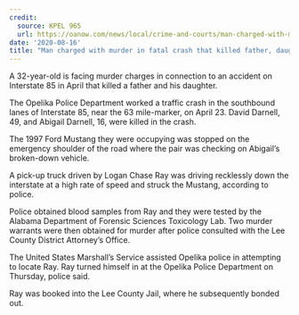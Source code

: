 ```yaml
---
credit:
  source: KPEL 965
  url: https://oanow.com/news/local/crime-and-courts/man-charged-with-murder-in-fatal-crash-that-killed-father-daughter/article_9f718fec-de4d-11ea-b83a-1b161ea39acf.html
date: '2020-08-16'
title: "Man charged with murder in fatal crash that killed father, daughter"
---
```

A 32-year-old is facing murder charges in connection to an accident on Interstate 85 in April that killed a father and his daughter.

The Opelika Police Department worked a traffic crash in the southbound lanes of Interstate 85, near the 63 mile-marker, on April 23. David Darnell, 49, and Abigail Darnell, 16, were killed in the crash.

The 1997 Ford Mustang they were occupying was stopped on the emergency shoulder of the road where the pair was checking on Abigail’s broken-down vehicle.

A pick-up truck driven by Logan Chase Ray was driving recklessly down the interstate at a high rate of speed and struck the Mustang, according to police.

Police obtained blood samples from Ray and they were tested by the Alabama Department of Forensic Sciences Toxicology Lab. Two murder warrants were then obtained for murder after police consulted with the Lee County District Attorney’s Office.

The United States Marshall’s Service assisted Opelika police in attempting to locate Ray. Ray turned himself in at the Opelika Police Department on Thursday, police said.

Ray was booked into the Lee County Jail, where he subsequently bonded out.
